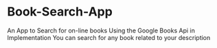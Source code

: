 # Book-Search-App
An App to Search for on-line books
Using the Google Books Api in Implementation
You can search for any book related to your description

